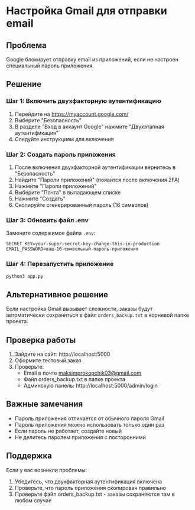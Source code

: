 # Настройка Gmail для отправки email

## Проблема
Google блокирует отправку email из приложений, если не настроен специальный пароль приложения.

## Решение

### Шаг 1: Включить двухфакторную аутентификацию

1. Перейдите на https://myaccount.google.com/
2. Выберите "Безопасность"
3. В разделе "Вход в аккаунт Google" нажмите "Двухэтапная аутентификация"
4. Следуйте инструкциям для включения

### Шаг 2: Создать пароль приложения

1. После включения двухфакторной аутентификации вернитесь в "Безопасность"
2. Найдите "Пароли приложений" (появится после включения 2FA)
3. Нажмите "Пароли приложений"
4. Выберите "Почта" в выпадающем списке
5. Нажмите "Создать"
6. Скопируйте сгенерированный пароль (16 символов)

### Шаг 3: Обновить файл .env

Замените содержимое файла `.env`:

```env
SECRET_KEY=your-super-secret-key-change-this-in-production
EMAIL_PASSWORD=ваш-16-символьный-пароль-приложения
```

### Шаг 4: Перезапустить приложение

```bash
python3 app.py
```

## Альтернативное решение

Если настройка Gmail вызывает сложности, заказы будут автоматически сохраняться в файл `orders_backup.txt` в корневой папке проекта.

## Проверка работы

1. Зайдите на сайт: http://localhost:5000
2. Оформите тестовый заказ
3. Проверьте:
   - Email в почте maksimprokopchik03@gmail.com
   - Файл orders_backup.txt в папке проекта
   - Админскую панель: http://localhost:5000/admin/login

## Важные замечания

- Пароль приложения отличается от обычного пароля Gmail
- Пароль приложения можно использовать только один раз
- Если пароль не работает, создайте новый
- Не делитесь паролем приложения с посторонними

## Поддержка

Если у вас возникли проблемы:
1. Убедитесь, что двухфакторная аутентификация включена
2. Проверьте, что пароль приложения скопирован правильно
3. Проверьте файл orders_backup.txt - заказы сохраняются там в любом случае


